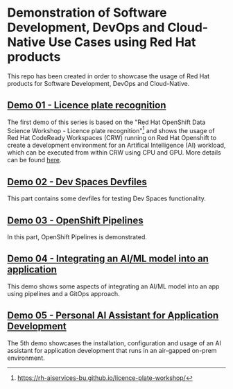 # Demonstration of Software Development, DevOps and Cloud-Native Use Cases using Red Hat products

This repo has been created in order to showcase the usage of Red Hat products for Software Development, DevOps and Cloud-Native.

## [Demo 01 - Licence plate recognition](demos/01_license_plate/README.md)

The first demo of this series is based on the "Red Hat OpenShift Data Science Workshop - Licence plate recognition"[^license_plate_desc] and shows the usage of Red Hat CodeReady Workspaces (CRW) running on Red Hat Openshift to create a development environment for an Artifical Intelligence (AI) workload, which can be executed from within CRW using CPU and GPU. More details can be found [here](demos/01_license_plate/README.md).

## [Demo 02 - Dev Spaces Devfiles](demos/02_devfiles/README.md)

This part contains some devfiles for testing Dev Spaces functionality. 

## [Demo 03 - OpenShift Pipelines](demos/03_license_plate_pipe/setup/README.md)

In this part, OpenShift Pipelines is demonstrated.

## [Demo 04 - Integrating an AI/ML model into an application](demos/04_license_plate_gitops/README.md)

This demo shows some aspects of integrating an AI/ML model into an app using pipelines and a GitOps approach.

## [Demo 05 - Personal AI Assistant for Application Development](demos/05_ai_assistant/README.md)

The 5th demo showcases the installation, configuration and usage of an AI assistant for application development that runs in an air-gapped on-prem environment.


[^license_plate_desc]: https://rh-aiservices-bu.github.io/licence-plate-workshop/
